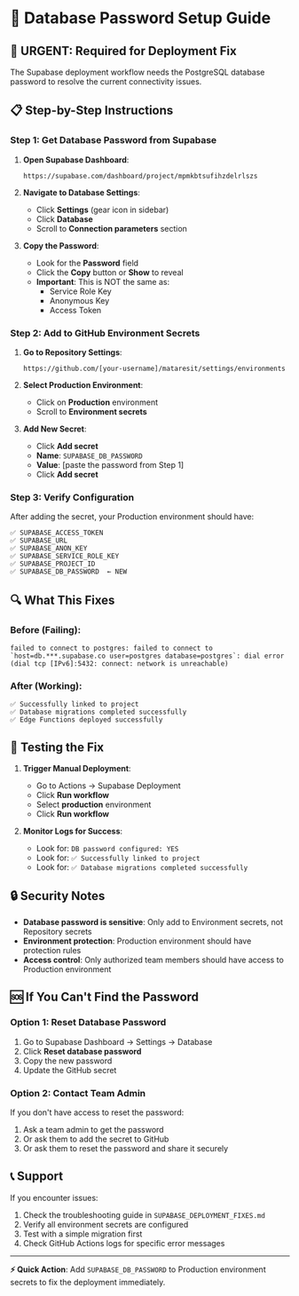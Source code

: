 # 🔑 Database Password Setup Guide

## 🚨 **URGENT: Required for Deployment Fix**

The Supabase deployment workflow needs the PostgreSQL database password to resolve the current connectivity issues.

## 📋 **Step-by-Step Instructions**

### **Step 1: Get Database Password from Supabase**

1. **Open Supabase Dashboard**:
   ```
   https://supabase.com/dashboard/project/mpmkbtsufihzdelrlszs
   ```

2. **Navigate to Database Settings**:
   - Click **Settings** (gear icon in sidebar)
   - Click **Database**
   - Scroll to **Connection parameters** section

3. **Copy the Password**:
   - Look for the **Password** field
   - Click the **Copy** button or **Show** to reveal
   - **Important**: This is NOT the same as:
     - Service Role Key
     - Anonymous Key
     - Access Token

### **Step 2: Add to GitHub Environment Secrets**

1. **Go to Repository Settings**:
   ```
   https://github.com/[your-username]/mataresit/settings/environments
   ```

2. **Select Production Environment**:
   - Click on **Production** environment
   - Scroll to **Environment secrets**

3. **Add New Secret**:
   - Click **Add secret**
   - **Name**: `SUPABASE_DB_PASSWORD`
   - **Value**: [paste the password from Step 1]
   - Click **Add secret**

### **Step 3: Verify Configuration**

After adding the secret, your Production environment should have:

```
✅ SUPABASE_ACCESS_TOKEN
✅ SUPABASE_URL
✅ SUPABASE_ANON_KEY
✅ SUPABASE_SERVICE_ROLE_KEY
✅ SUPABASE_PROJECT_ID
✅ SUPABASE_DB_PASSWORD  ← NEW
```

## 🔍 **What This Fixes**

### **Before (Failing)**:
```
failed to connect to postgres: failed to connect to `host=db.***.supabase.co user=postgres database=postgres`: dial error (dial tcp [IPv6]:5432: connect: network is unreachable)
```

### **After (Working)**:
```
✅ Successfully linked to project
✅ Database migrations completed successfully
✅ Edge Functions deployed successfully
```

## 🧪 **Testing the Fix**

1. **Trigger Manual Deployment**:
   - Go to Actions → Supabase Deployment
   - Click **Run workflow**
   - Select **production** environment
   - Click **Run workflow**

2. **Monitor Logs for Success**:
   - Look for: `DB password configured: YES`
   - Look for: `✅ Successfully linked to project`
   - Look for: `✅ Database migrations completed successfully`

## 🔒 **Security Notes**

- **Database password is sensitive**: Only add to Environment secrets, not Repository secrets
- **Environment protection**: Production environment should have protection rules
- **Access control**: Only authorized team members should have access to Production environment

## 🆘 **If You Can't Find the Password**

### **Option 1: Reset Database Password**
1. Go to Supabase Dashboard → Settings → Database
2. Click **Reset database password**
3. Copy the new password
4. Update the GitHub secret

### **Option 2: Contact Team Admin**
If you don't have access to reset the password:
1. Ask a team admin to get the password
2. Or ask them to add the secret to GitHub
3. Or ask them to reset the password and share it securely

## 📞 **Support**

If you encounter issues:
1. Check the troubleshooting guide in `SUPABASE_DEPLOYMENT_FIXES.md`
2. Verify all environment secrets are configured
3. Test with a simple migration first
4. Check GitHub Actions logs for specific error messages

---

**⚡ Quick Action**: Add `SUPABASE_DB_PASSWORD` to Production environment secrets to fix the deployment immediately.
